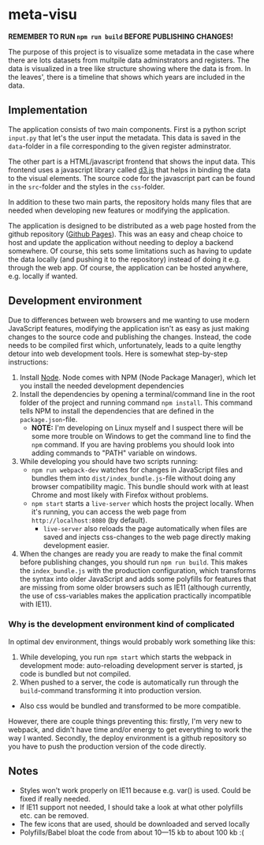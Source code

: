 # meta-visu

**REMEMBER TO RUN `npm run build` BEFORE PUBLISHING CHANGES!**

The purpose of this project is to visualize some metadata in the case where there are lots datasets from multpile data adminstrators and registers. The data is visualized in a tree like structure showing where the data is from. In the leaves', there is a timeline that shows which years are included in the data.

## Implementation

The application consists of two main components. First is a python script `input.py` that let's the user input the metadata. This data is saved in the `data`-folder in a file corresponding to the given register adminstrator.

The other part is a HTML/javascript frontend that shows the input data. This frontend uses a javascript library called [d3.js](https://d3js.org/) that helps in binding the data to the visual elements. The source code for the javascript part can be found in the `src`-folder and the styles in the `css`-folder.

In addition to these two main parts, the repository holds many files that are needed when developing new features or modifying the application.

The application is designed to be distributed as a web page hosted from the github repository ([Github Pages](https://pages.github.com/)). This was an easy and cheap choice to host and update the application without needing to deploy a backend somewhere. Of course, this sets some limitations such as having to update the data locally (and pushing it to the repository) instead of doing it e.g. through the web app. Of course, the application can be hosted anywhere, e.g. locally if wanted.

## Development environment

Due to differences between web browsers and me wanting to use modern JavaScript features, modifying the application isn't as easy as just making changes to the source code and publishing the changes. Instead, the code needs to be compiled first which, unfortunately, leads to a quite lengthy detour into web development tools. Here is somewhat step-by-step instructions:

1. Install [Node](https://nodejs.org/en/). Node comes with NPM (Node Package Manager), which let you install the needed development dependencies
2. Install the dependencies by opening a terminal/command line in the root folder of the project and running command `npm install`. This command tells NPM to install the dependencies that are defined in the `package.json`-file.
    - **NOTE:** I'm developing on Linux myself and I suspect there will be some more trouble on Windows to get the command line to find the `npm` command. If you are having problems you should look into adding commands to "PATH" variable on windows.
3. While developing you should have two scripts running:
    - `npm run webpack-dev` watches for changes in JavaScript files and bundles them into `dist/index_bundle.js`-file without doing any browser compatibility magic. This bundle should work with at least Chrome and most likely with Firefox without problems.
    - `npm start` starts a `live-server` which hosts the project locally. When it's running, you can access the web page from `http://localhost:8080` (by default).
        - `live-server` also reloads the page automatically when files are saved and injects css-changes to the web page directly making development easier.
4. When the changes are ready you are ready to make the final commit before publishing changes, you should run `npm run build`. This makes the `index_bundle.js` with the production configuration, which transforms the syntax into older JavaScript and adds some polyfills for features that are missing from some older browsers such as IE11 (although currently, the use of css-variables makes the application practically incompatible with IE11).

### Why is the development environment kind of complicated

In optimal dev environment, things would probably work something like this:

1. While developing, you run `npm start` which starts the webpack in development mode: auto-reloading development server is started, js code is bundled but not compiled.
2. When pushed to a server, the code is automatically run through the `build`-command transforming it into production version.
- Also css would be bundled and transformed to be more compatible.

However, there are couple things preventing this: firstly, I'm very new to webpack, and didn't have time and/or energy to get everything to work the way I wanted. Secondly, the deploy environment is a github repository so you have to push the production version of the code directly.

## Notes

- Styles won't work properly on IE11 because e.g. var() is used. Could be fixed if really needed.
- If IE11 support not needed, I should take a look at what other polyfills etc. can be removed.
- The few icons that are used, should be downloaded and served locally
- Polyfills/Babel bloat the code from about 10—15 kb to about 100 kb :(
